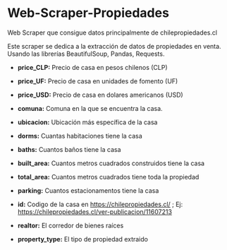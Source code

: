 # Web-Scraper-Propiedades
Web Scraper que consigue datos principalmente de chilepropiedades.cl

Este scraper se dedica a la extracción de datos de propiedades en venta. Usando las librerías BeautifulSoup, Pandas, Requests.

- **price_CLP:** Precio de casa en pesos chilenos (CLP) 

- **price_UF:** Precio de casa en unidades de fomento (UF) 

- **price_USD:** Precio de casa en dolares americanos (USD) 

- **comuna:** Comuna en la que se encuentra la casa. 

- **ubicacion:** Ubicación más específica de la casa 

- **dorms:** Cuantas habitaciones tiene la casa 

- **baths:** Cuantos baños tiene la casa 

- **built_area:** Cuantos metros cuadrados construidos tiene la casa 

- **total_area:** Cuantos metros cuadrados tiene toda la propiedad 

- **parking:** Cuantos estacionamentos tiene la casa 

- **id:** Codigo de la casa en https://chilepropiedades.cl/ ; Ej: https://chilepropiedades.cl/ver-publicacion/11607213 

- **realtor:** El corredor de bienes raíces

- **property_type:** El tipo de propiedad extraido



